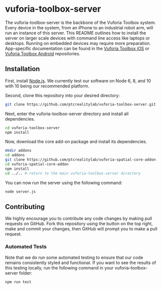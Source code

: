 # vuforia-toolbox-server

The vuforia-toolbox-server is the backbone of the Vuforia Toolbox system. Every
device in the system, from an iPhone to an industrial robot arm, will run an
instance of this server. This README outlines how to install the server on
larger scale devices with command line access like laptops or desktops. Running
on embedded devices may require more preparation. App-specific documentation
can be found in the [Vuforia Toolbox
iOS](https://github.com/ptcrealitylab/vuforia-toolbox-ios) or [Vuforia Toolbox
Android](https://github.com/ptcrealitylab/vuforia-toolbox-android)
repositories.

## Installation

First, install [Node.js](https://nodejs.org/en/). We currently test our
software on Node 6, 8, and 10 with 10 being our recommended platform.

Second, clone this repository into your desired directory:

```bash
git clone https://github.com/ptcrealitylab/vuforia-toolbox-server.git
```

Next, enter the vuforia-toolbox-server directory and install all dependencies.

```bash
cd vuforia-toolbox-server
npm install
```

Now, download the core add-on package and install its dependencies.

```bash
mkdir addons
cd addons
git clone https://github.com/ptcrealitylab/vuforia-spatial-core-addon
cd vuforia-spatial-core-addon
npm install
cd ../.. # return to the main vuforia-toolbox-server directory
```

You can now run the server using the following command:

```bash
node server.js
```

## Contributing

We highly encourage you to contribute any code changes by making pull requests
on GitHub. Fork this repository using the button on the top right, make and
commit your changes, then GitHub will prompt you to make a pull request.

### Automated Tests
Note that we do run some automated testing to ensure that our code remains
consistently styled and functional. If you want to see the results of this
testing locally, run the following command in your vuforia-toolbox-server
folder:

```bash
npm run test
```
